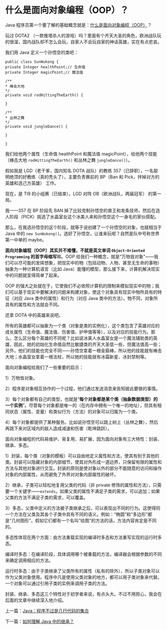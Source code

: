 # 什么是面向对象编程（OOP）？

Java 程序员第一个要了解的基础概念就是：[什么是面向对象编程（OOP）](http://www.itwanger.com/java/2019/11/01/oop.html)？

玩过 DOTA2 （一款推塔杀人的游戏）吗？里面有个齐天大圣的角色，欧洲战队玩的很溜，国内战队却不怎么会玩，自家人不会玩自家的神话英雄，实在有点悲哀。

我们用 Java 定义一个孙悟空的类吧：

```
public class SunWukong {
private Integer healthPoint;// 生命值
private Integer magicPoint;// 魔法值

/**
* 棒击大地
*/
private void rodHittingTheEarth() {

}

/**
* 丛林之舞
*/
private void jungleDance() {

}

}
```

我们给他两个属性（生命值 healthPoint 和魔法值 magicPoint），给他两个技能（棒击大地 `rodHittingTheEarth()` 和丛林之舞 `jungleDance()`）。

假如我是 LGD（老干爹，国内知名 DOTA 战队）的教练 357（已辞职），一名聪明绝顶的好教练（真的秃头了），主要负责赛前的 BP（Ban 和 Pick，拌掉对方的英雄和选己方英雄） 工作。

现在，是 TI9 的小组赛（已结束），LGD 对阵 OB（欧洲战队，两届冠军） 的第一局。

我——357 在 BP 阶段先 BAN 掉了比较克制孙悟空的兽王和发条技师，然后在选人阶段（PICK）挑选了水晶室女这个冰美人来和孙悟空这个一身毛的家伙搭配。

那么，在我选孙悟空的这个阶段，就等于说创建了一个孙悟空的对象，也就相当于 Java 中的 `new SunWukong()`。选好了孙悟空，让谁来玩呢？自然是队中号称世界第一中单的 maybe。

**面向对象编程（OOP）其实并不难懂，不就是英文单词 `Object-Oriented Programming` 的首字母缩写**嘛。OOP 给我们一种概念，就是“万物皆对象”——我们可以尽可能的发挥想象，把现实中的物（包括动物、人物、甚至无生命的事物）抽象为一种计算机语言（比如 Java）能懂的模型，那么接下来，计算机解决现实中的问题就变得简单了起来。

OOP 的强大之处就在于，它使我们不必依照计算机的限制来模拟现实中的物；我们可以基于现实中要解决的问题来构建对象，使这个对象具有现实中物所具有的特征（对应 Java 类中的属性）和行为（对应 Java 类中的方法）。物不同，对象所具有的属性和方法就会不同。

还拿 DOTA 中的英雄来说吧。

所有的英雄都可以抽象为一个类（对象是类的实例化），这个类包含了英雄对应的成长属性（生命值、魔法值、伤害值、护甲值等等），以及对应的技能行为。那么，怎么区分每个英雄的不同呢？比如说冰美人水晶室女是一个魔法辅助类的英雄，因此，她的初始化生命值自然比敏捷类的齐天大圣低一些，但魔法值高一些；另外，他们的技能也完全不同——孙悟空拿着一根金箍棒，所以他的技能就有棒击大地；水晶室女拿着一根法杖，所以她的技能就有冰霜新星、冰封禁制等。

面向对象编程给我们了一些重要的启示：

1）万物皆对象。

2）程序是对象相互协作的一个过程，他们通过发送消息来告知彼此要做的事情。

3）每个对象都有自己的类型，也就是“**每个对象都是某个类（抽象数据类型）的一个实例**”。尽管每个对象都是唯一的（在内存中拥有一个唯一的地址），但具有相同状态（属性、变量）和类似行为（方法）的对象可以归属为一个类。

4）每个对象都提供了某种服务。比如说孙悟空可以跳上树上（丛林之舞），然后再跳下来对区域内的敌人造成减速和伤害（乾坤跳跃）。

面向对象编程的代码易维护、易复用、易扩展，因为面向对象有三大特性：封装、继承、多态。

1）封装，每个类（对象的模板）可以自由地定义属性和方法，使其有别于其他的类。封装可以隐藏对象的内部细节，使其对外形成一道边界，只保留有限的属性和方法与其他对象进行交互。封装的原则是使对象以外的部分不能随意的访问和操作对象的内部属性，从而避免了外界对对象内部属性的破坏。

2）继承，子类可以轻松地复用父类的代码（非 private 修饰的属性和方法），只需要一个关键字——`extends`。如果父类的属性不满足子类的需求，可以追加；如果父类的方法不满足子类的需求，可以覆盖。

3）多态，父类中定义的方法被子类继承之后，可以表现出不同的行为。这使得同一个方法在父类及其各个子类中具有不同的语义。例如：“椭圆”和“多边形”都是“几何图形”，假如它们都有一个名叫“绘图”的方法的话，方法内容肯定是不同的。

多态性体现在两个方面：由方法重载实现的编译时多态和方法重写实现的运行时多态。

编译时多态：在编译阶段，具体调用哪个被重载的方法，编译器会根据参数的不同来确定调用相应的方法。

运行时多态：由于子类继承了父类所有的属性（私有的除外），所以子类对象可以作为父类对象使用。程序中凡是使用父类对象的地方，都可以用子类对象来代替。一个对象可以通过引用子类的实例来调用子类的方法。

封装、继承、多态这三个特性对于初学者来说，有点头大。不过不用担心，我会在后面的文章中继续深入地介绍。

上一篇：[Java：程序不过是几行代码的集合](http://www.itwanger.com/java/2019/11/01/java-mian-class.html)

下一篇：[如何理解 Java 中的继承？](http://www.itwanger.com/java/2019/11/01/java-extends.html)